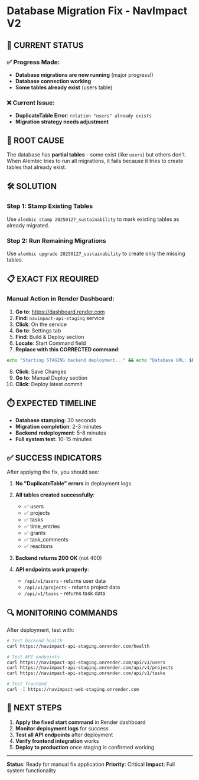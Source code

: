 # Database Migration Fix - NavImpact V2

## 🎯 **CURRENT STATUS**

### ✅ **Progress Made:**
- **Database migrations are now running** (major progress!)
- **Database connection working**
- **Some tables already exist** (users table)

### ❌ **Current Issue:**
- **DuplicateTable Error**: `relation "users" already exists`
- **Migration strategy needs adjustment**

## 🔧 **ROOT CAUSE**

The database has **partial tables** - some exist (like `users`) but others don't. When Alembic tries to run all migrations, it fails because it tries to create tables that already exist.

## 🛠️ **SOLUTION**

### **Step 1: Stamp Existing Tables**
Use `alembic stamp 20250127_sustainability` to mark existing tables as already migrated.

### **Step 2: Run Remaining Migrations**
Use `alembic upgrade 20250127_sustainability` to create only the missing tables.

## 📋 **EXACT FIX REQUIRED**

### **Manual Action in Render Dashboard:**

1. **Go to**: https://dashboard.render.com
2. **Find**: `navimpact-api-staging` service
3. **Click**: On the service
4. **Go to**: Settings tab
5. **Find**: Build & Deploy section
6. **Locate**: Start Command field
7. **Replace with this CORRECTED command**:

```bash
echo "Starting STAGING backend deployment..." && echo "Database URL: $DATABASE_URL" && echo "Stamping database head..." && alembic stamp 20250127_sustainability && echo "Running database migrations..." && alembic upgrade 20250127_sustainability && echo "Starting application..." && gunicorn app.main:app --bind 0.0.0.0:$PORT --workers 2 --worker-class uvicorn.workers.UvicornWorker --timeout 300 --preload
```

8. **Click**: Save Changes
9. **Go to**: Manual Deploy section
10. **Click**: Deploy latest commit

## ⏱️ **EXPECTED TIMELINE**

- **Database stamping**: 30 seconds
- **Migration completion**: 2-3 minutes
- **Backend redeployment**: 5-8 minutes
- **Full system test**: 10-15 minutes

## ✅ **SUCCESS INDICATORS**

After applying the fix, you should see:

1. **No "DuplicateTable" errors** in deployment logs
2. **All tables created successfully**:
   - ✅ users
   - ✅ projects
   - ✅ tasks
   - ✅ time_entries
   - ✅ grants
   - ✅ task_comments
   - ✅ reactions

3. **Backend returns 200 OK** (not 400)
4. **API endpoints work properly**:
   - `/api/v1/users` - returns user data
   - `/api/v1/projects` - returns project data
   - `/api/v1/tasks` - returns task data

## 🔍 **MONITORING COMMANDS**

After deployment, test with:

```bash
# Test backend health
curl https://navimpact-api-staging.onrender.com/health

# Test API endpoints
curl https://navimpact-api-staging.onrender.com/api/v1/users
curl https://navimpact-api-staging.onrender.com/api/v1/projects
curl https://navimpact-api-staging.onrender.com/api/v1/tasks

# Test frontend
curl -I https://navimpact-web-staging.onrender.com
```

## 🎯 **NEXT STEPS**

1. **Apply the fixed start command** in Render dashboard
2. **Monitor deployment logs** for success
3. **Test all API endpoints** after deployment
4. **Verify frontend integration** works
5. **Deploy to production** once staging is confirmed working

---

**Status**: Ready for manual fix application
**Priority**: Critical
**Impact**: Full system functionality 